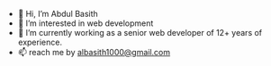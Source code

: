- 👋 Hi, I’m Abdul Basith
- 👀 I’m interested in web development
- 🌱 I’m currently working as a senior web developer of 12+ years of experience.
- 📫 reach me by albasith1000@gmail.com
